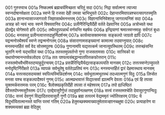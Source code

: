 001  	गुरुरुवाच
001a	निष्कल्मषं ब्रह्मचर्यमिच्छता चरितुं सदा
001c	निद्रा सर्वात्मना त्याज्या स्वप्नदोषानवेक्षता
002a	स्वप्ने हि रजसा देही तमसा चाभिभूयते
002c	देहान्तरमिवापन्नश्चरत्यपगतस्मृतिः
003a	ज्ञानाभ्यासाज्जागरतो जिज्ञासार्थमनन्तरम्
003c	विज्ञानाभिनिवेशात्तु जागरत्यनिशं सदा
004a	अत्राह को न्वयं भावः स्वप्ने विषयवानिव
004c	प्रलीनैरिन्द्रियैर्देही वर्तते देहवानिव
005a	अत्रोच्यते यथा ह्येतद्वेद योगेश्वरो हरिः
005c	तथैतदुपपन्नार्थं वर्णयन्ति महर्षयः
006a	इन्द्रियाणां श्रमात्स्वप्नमाहुः सर्वगतं बुधाः
006c	मनसस्तु प्रलीनत्वात्तत्तदाहुर्निदर्शनम्
007a	कार्यव्यासक्तमनसः सङ्कल्पो जाग्रतो ह्यपि
007c	यद्वन्मनोरथैश्वर्यं स्वप्ने तद्वन्मनोगतम्
008a	संसाराणामसङ्ख्यानां कामात्मा तदवाप्नुयात्
008c	मनस्यन्तर्हितं सर्वं वेद सोत्तमपूरुषः
009a	गुणानामपि यद्यत्तत्कर्म जानात्युपस्थितम्
009c	तत्तच्छंसन्ति भूतानि मनो यद्भावितं यथा
010a	ततस्तमुपवर्तन्ते गुणा राजसतामसाः
010c	सात्त्विको वा यथायोगमानन्तर्यफलोदयः
011a	ततः पश्यत्यसंबद्धान्वातपित्तकफोत्तरान्
011c	रजस्तमोभवैर्भावैस्तदप्याहुर्दुरन्वयम्
012a	प्रसन्नैरिन्द्रियैर्यद्यत्सङ्कल्पयति मानसम्
012c	तत्तत्स्वप्नेऽप्युपरते मनोदृष्टिर्निरीक्षते
013a	व्यापकं सर्वभूतेषु वर्ततेऽप्रतिघं मनः
013c	मनस्यन्तर्हितं द्वारं देहमास्थाय मानसम्
014a	यत्तत्सदसदव्यक्तं स्वपित्यस्मिन्निदर्शनम्
014c	सर्वभूतात्मभूतस्थं तदध्यात्मगुणं विदुः
015a	लिप्सेत मनसा यश्च सङ्कल्पादैश्वरं गुणम्
015c	आत्मप्रभावात्तं विद्यात्सर्वा ह्यात्मनि देवताः
016a	एवं हि तपसा युक्तमर्कवत्तमसः परम्
016c	त्रैलोक्यप्रकृतिर्देही तपसा तं महेश्वरम्
017a	तपो ह्यधिष्ठितं देवैस्तपोघ्नमसुरैस्तमः
017c	एतद्देवासुरैर्गुप्तं तदाहुर्ज्ञानलक्षणम्
018a	सत्त्वं रजस्तमश्चेति देवासुरगुणान्विदुः
018c	सत्त्वं देवगुणं विद्यादितरावासुरौ गुणौ
019a	ब्रह्म तत्परमं वेद्यममृतं ज्योतिरक्षरम्
019c	ये विदुर्भावितात्मानस्ते यान्ति परमां गतिम्
020a	हेतुमच्छक्यमाख्यातुमेतावज्ज्ञानचक्षुषा
020c	प्रत्याहारेण वा शक्यमव्यक्तं ब्रह्म वेदितुम्

